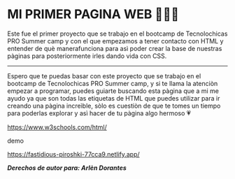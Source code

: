 # MI PRIMER PAGINA WEB 👩🏻‍💻

Este fue el primer proyecto que se trabajo en el bootcamp de Tecnolochicas PRO Summer camp y con el que empezamos a tener contacto con HTML y entender de què manerafunciona para asì poder crear la base de nuestras pàginas para posteriormente irles dando vida con CSS.


******

Espero que te puedas basar con este proyecto que se trabajo en el bootcamp de Tecnolochicas PRO Summer camp, y si te llama la atenciòn empezar a programar, puedes guiarte buscando esta pàgina que a mi me ayudo ya que son todas las etiquetas de HTML que puedes utilizar para ir creando una pàgina increìble, sòlo es cuestiòn de que te tomes un tiempo para poderlas explorar y asì hacer de tu pàgina algo hermoso 💗

https://www.w3schools.com/html/

demo

https://fastidious-piroshki-77cca9.netlify.app/

***Derechos de autor para: Arlèn Dorantes***
